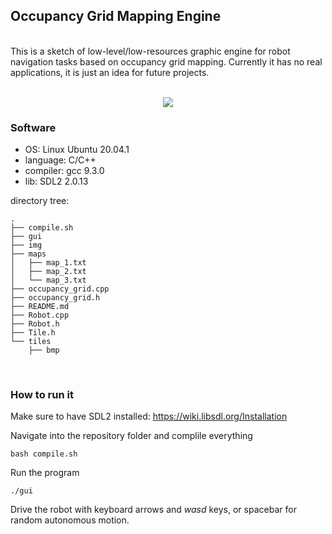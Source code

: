 ## Occupancy Grid Mapping Engine
<br/>
This is a sketch of low-level/low-resources graphic engine for robot navigation tasks based on occupancy grid mapping. Currently it has no real applications, it is just an idea for future projects.<br/>
<br/>
<p align="center">
  <img src="img/occupancy_grid_preview.gif"/>
</p>

### Software
- OS: Linux Ubuntu 20.04.1
- language: C/C++
- compiler: gcc 9.3.0
- lib: SDL2 2.0.13

directory tree:
```
.
├── compile.sh
├── gui
├── img
├── maps
│   ├── map_1.txt
│   ├── map_2.txt
│   └── map_3.txt
├── occupancy_grid.cpp
├── occupancy_grid.h
├── README.md
├── Robot.cpp
├── Robot.h
├── Tile.h
└── tiles
    ├── bmp

```
<br/>

### How to run it

Make sure to have SDL2 installed: https://wiki.libsdl.org/Installation <br/>

Navigate into the repository folder and complile everything
  ```
  bash compile.sh
  ```

Run the program
```
./gui
```

Drive the robot with keyboard arrows and *wasd* keys, or spacebar for random autonomous motion.
